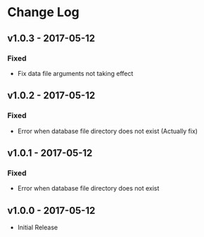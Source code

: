 # Change Log

## v1.0.3 - 2017-05-12
### Fixed
- Fix data file arguments not taking effect

## v1.0.2 - 2017-05-12
### Fixed
- Error when database file directory does not exist (Actually fix)

## v1.0.1 - 2017-05-12
### Fixed
- Error when database file directory does not exist

## v1.0.0 - 2017-05-12
- Initial Release
